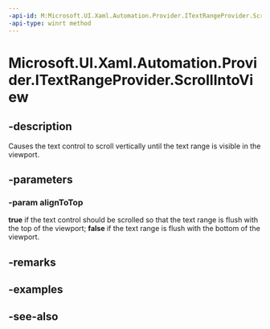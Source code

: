 ```yaml
---
-api-id: M:Microsoft.UI.Xaml.Automation.Provider.ITextRangeProvider.ScrollIntoView(System.Boolean)
-api-type: winrt method
---
```


<!-- Method syntax
public void ScrollIntoView(System.Boolean alignToTop)
-->

# Microsoft.UI.Xaml.Automation.Provider.ITextRangeProvider.ScrollIntoView

## -description
Causes the text control to scroll vertically until the text range is visible in the viewport.

## -parameters
### -param alignToTop
**true** if the text control should be scrolled so that the text range is flush with the top of the viewport; **false** if the text range is flush with the bottom of the viewport.

## -remarks

## -examples

## -see-also
